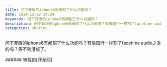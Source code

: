 ```yaml
---
title: 问下菲版的iphone6有阉割了什么功能吗？
date: 2014-12-22 14:24
keywords: 问下菲版的iphone6有阉割了什么功能吗？
description: 问下菲版的iphone6有阉割了什么功能吗？有像国行一样割了facetime audio之类的吗？等不到港版了。
categories: sharing
---
```

<td class="t_f" id="postmessage_142946">

问下菲版的iphone6有阉割了什么功能吗？有像国行一样割了facetime audio之类的吗？等不到港版了。<br/>
</td>
###### 转载自[菲龙网]